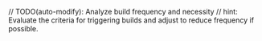 // TODO(auto-modify): Analyze build frequency and necessity
// hint: Evaluate the criteria for triggering builds and adjust to reduce frequency if possible.
